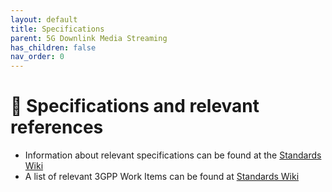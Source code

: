 ```yaml
---
layout: default
title: Specifications
parent: 5G Downlink Media Streaming
has_children: false
nav_order: 0
---
```


# 📑 Specifications and relevant references
* Information about relevant specifications can be found at the [Standards Wiki](https://github.com/5G-MAG/Standards/wiki/5G-Downlink-Media-Streaming-Architecture-(5GMSd):-Relevant-Specifications)
* A list of relevant 3GPP Work Items can be found at [Standards Wiki](https://github.com/5G-MAG/Standards/wiki/5G-Downlink-Media-Streaming-Architecture-(5GMSd):-Relevant-Work-Items)
